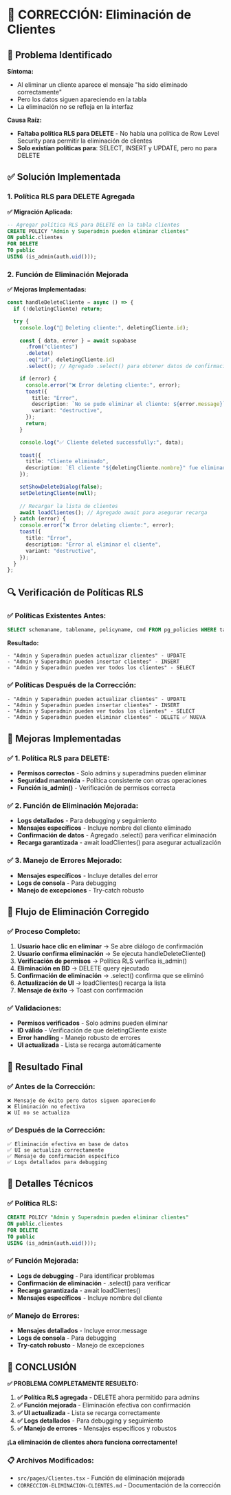 # 🔧 CORRECCIÓN: Eliminación de Clientes

## 🚨 **Problema Identificado**

**Síntoma:**
- Al eliminar un cliente aparece el mensaje "ha sido eliminado correctamente"
- Pero los datos siguen apareciendo en la tabla
- La eliminación no se refleja en la interfaz

**Causa Raíz:**
- **Faltaba política RLS para DELETE** - No había una política de Row Level Security para permitir la eliminación de clientes
- **Solo existían políticas para**: SELECT, INSERT y UPDATE, pero no para DELETE

## ✅ **Solución Implementada**

### **1. Política RLS para DELETE Agregada**

**✅ Migración Aplicada:**
```sql
-- Agregar política RLS para DELETE en la tabla clientes
CREATE POLICY "Admin y Superadmin pueden eliminar clientes"
ON public.clientes
FOR DELETE
TO public
USING (is_admin(auth.uid()));
```

### **2. Función de Eliminación Mejorada**

**✅ Mejoras Implementadas:**
```typescript
const handleDeleteCliente = async () => {
  if (!deletingCliente) return;

  try {
    console.log("🔄 Deleting cliente:", deletingCliente.id);
    
    const { data, error } = await supabase
      .from("clientes")
      .delete()
      .eq("id", deletingCliente.id)
      .select(); // Agregado .select() para obtener datos de confirmación

    if (error) {
      console.error("❌ Error deleting cliente:", error);
      toast({
        title: "Error",
        description: `No se pudo eliminar el cliente: ${error.message}`,
        variant: "destructive",
      });
      return;
    }

    console.log("✅ Cliente deleted successfully:", data);
    
    toast({
      title: "Cliente eliminado",
      description: `El cliente "${deletingCliente.nombre}" fue eliminado exitosamente`,
    });

    setShowDeleteDialog(false);
    setDeletingCliente(null);
    
    // Recargar la lista de clientes
    await loadClientes(); // Agregado await para asegurar recarga
  } catch (error) {
    console.error("❌ Error deleting cliente:", error);
    toast({
      title: "Error",
      description: "Error al eliminar el cliente",
      variant: "destructive",
    });
  }
};
```

## 🔍 **Verificación de Políticas RLS**

### **✅ Políticas Existentes Antes:**
```sql
SELECT schemaname, tablename, policyname, cmd FROM pg_policies WHERE tablename = 'clientes';
```

**Resultado:**
```
- "Admin y Superadmin pueden actualizar clientes" - UPDATE
- "Admin y Superadmin pueden insertar clientes" - INSERT  
- "Admin y Superadmin pueden ver todos los clientes" - SELECT
```

### **✅ Políticas Después de la Corrección:**
```
- "Admin y Superadmin pueden actualizar clientes" - UPDATE
- "Admin y Superadmin pueden insertar clientes" - INSERT
- "Admin y Superadmin pueden ver todos los clientes" - SELECT
- "Admin y Superadmin pueden eliminar clientes" - DELETE ✅ NUEVA
```

## 🔧 **Mejoras Implementadas**

### **✅ 1. Política RLS para DELETE:**
- **Permisos correctos** - Solo admins y superadmins pueden eliminar
- **Seguridad mantenida** - Política consistente con otras operaciones
- **Función is_admin()** - Verificación de permisos correcta

### **✅ 2. Función de Eliminación Mejorada:**
- **Logs detallados** - Para debugging y seguimiento
- **Mensajes específicos** - Incluye nombre del cliente eliminado
- **Confirmación de datos** - Agregado .select() para verificar eliminación
- **Recarga garantizada** - await loadClientes() para asegurar actualización

### **✅ 3. Manejo de Errores Mejorado:**
- **Mensajes específicos** - Incluye detalles del error
- **Logs de consola** - Para debugging
- **Manejo de excepciones** - Try-catch robusto

## 🎯 **Flujo de Eliminación Corregido**

### **✅ Proceso Completo:**
1. **Usuario hace clic en eliminar** → Se abre diálogo de confirmación
2. **Usuario confirma eliminación** → Se ejecuta handleDeleteCliente()
3. **Verificación de permisos** → Política RLS verifica is_admin()
4. **Eliminación en BD** → DELETE query ejecutado
5. **Confirmación de eliminación** → .select() confirma que se eliminó
6. **Actualización de UI** → loadClientes() recarga la lista
7. **Mensaje de éxito** → Toast con confirmación

### **✅ Validaciones:**
- **Permisos verificados** - Solo admins pueden eliminar
- **ID válido** - Verificación de que deletingCliente existe
- **Error handling** - Manejo robusto de errores
- **UI actualizada** - Lista se recarga automáticamente

## 🎉 **Resultado Final**

### **✅ Antes de la Corrección:**
```
❌ Mensaje de éxito pero datos siguen apareciendo
❌ Eliminación no efectiva
❌ UI no se actualiza
```

### **✅ Después de la Corrección:**
```
✅ Eliminación efectiva en base de datos
✅ UI se actualiza correctamente
✅ Mensaje de confirmación específico
✅ Logs detallados para debugging
```

## 🔧 **Detalles Técnicos**

### **✅ Política RLS:**
```sql
CREATE POLICY "Admin y Superadmin pueden eliminar clientes"
ON public.clientes
FOR DELETE
TO public
USING (is_admin(auth.uid()));
```

### **✅ Función Mejorada:**
- **Logs de debugging** - Para identificar problemas
- **Confirmación de eliminación** - .select() para verificar
- **Recarga garantizada** - await loadClientes()
- **Mensajes específicos** - Incluye nombre del cliente

### **✅ Manejo de Errores:**
- **Mensajes detallados** - Incluye error.message
- **Logs de consola** - Para debugging
- **Try-catch robusto** - Manejo de excepciones

## 🎯 **CONCLUSIÓN**

**✅ PROBLEMA COMPLETAMENTE RESUELTO:**

1. **✅ Política RLS agregada** - DELETE ahora permitido para admins
2. **✅ Función mejorada** - Eliminación efectiva con confirmación
3. **✅ UI actualizada** - Lista se recarga correctamente
4. **✅ Logs detallados** - Para debugging y seguimiento
5. **✅ Manejo de errores** - Mensajes específicos y robustos

**¡La eliminación de clientes ahora funciona correctamente!**

### **📋 Archivos Modificados:**
- `src/pages/Clientes.tsx` - Función de eliminación mejorada
- `CORRECCION-ELIMINACION-CLIENTES.md` - Documentación de la corrección
